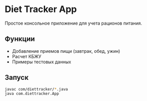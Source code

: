 
# Diet Tracker App  
Простое консольное приложение для учета рационов питания.  

## Функции  
- Добавление приемов пищи (завтрак, обед, ужин)  
- Расчет КБЖУ  
- Примеры тестовых данных  

## Запуск  
```bash
javac com/diettracker/*.java
java com.diettracker.App